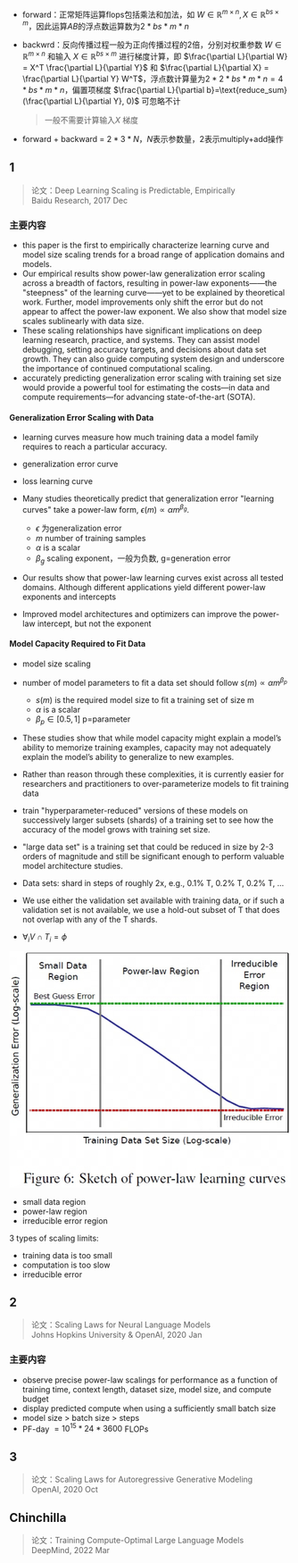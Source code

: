 - forward：正常矩阵运算flops包括乘法和加法，如 $W\in \mathbb{R}^{m\times n}, X\in \mathbb{R}^{bs\times m}$，因此运算$AB$的浮点数运算数为$2*bs*m*n$
- backwrd：反向传播过程一般为正向传播过程的2倍，分别对权重参数 $W \in \mathbb{R}^{m\times n}$ 和输入 $X \in \mathbb{R}^{bs \times m}$ 进行梯度计算，即 $\frac{\partial L}{\partial W} = X^T \frac{\partial L}{\partial Y}$ 和 $\frac{\partial L}{\partial X} =  \frac{\partial L}{\partial Y} W^T$，浮点数计算量为$2*2*bs*m*n=4*bs*m*n$，偏置项梯度 $\frac{\partial L}{\partial b}=\text{reduce_sum}(\frac{\partial L}{\partial Y}, 0)$ 可忽略不计  

    > 一般不需要计算输入$X$ 梯度  

- forward + backward = $2*3*N$，$N$表示参数量，2表示multiply+add操作
## 1
> 论文：Deep Learning Scaling is Predictable, Empirically  
> Baidu Research, 2017 Dec

### 主要内容
- this paper is the first to empirically characterize learning curve and model size scaling trends for a broad range of application domains and models.
- Our empirical results show power-law generalization error scaling across a breadth of factors, resulting in power-law exponents——the "steepness" of the learning curve——yet to be explained by theoretical work. Further, model improvements only shift the error but do not appear to affect the power-law exponent. We also show that model size scales sublinearly with data size.
- These scaling relationships have significant implications on deep learning research, practice, and systems. They can assist model debugging, setting accuracy targets, and decisions about data set growth. They can also guide computing system design and underscore the importance of continued computational scaling.
- accurately predicting generalization error scaling with training set size would provide a powerful tool for estimating the costs—in data and compute requirements—for advancing state-of-the-art (SOTA).

#### Generalization Error Scaling with Data
- learning curves measure how much training data a model family requires to reach a particular accuracy.
- generalization error curve
- loss learning curve
- Many studies theoretically predict that generalization error "learning curves" take a power-law form, $\epsilon (m) \propto \alpha m^{\beta_g}$. 
    - $\epsilon$ 为generalization error  
    - $m$ number of training samples
    - $\alpha$ is a scalar
    - $\beta_g$ scaling exponent，一般为负数, g=generation error

- Our results show that power-law learning curves exist across all tested domains. Although different applications yield different power-law exponents and intercepts
- Improved model architectures and optimizers can improve the power-law intercept, but not the exponent

#### Model Capacity Required to Fit Data
- model size scaling
- number of model parameters to fit a data set should follow $s(m) \propto  \alpha m^{\beta_p}$
    - $s(m)$ is the required model size to fit a training set of size m
    - $\alpha$ is a scalar
    - $\beta_p \in [0.5, 1]$ p=parameter

- These studies show that while model capacity might explain a model’s ability to memorize training examples, capacity may not adequately explain the model’s ability to generalize to new examples.
- Rather than reason through these complexities, it is currently easier for researchers and practitioners to over-parameterize models to fit training data
- train "hyperparameter-reduced" versions of these models on successively larger subsets (shards) of a training set to see how the accuracy of the model grows with training set size.
- "large data set" is a training set that could be reduced in size by 2-3 orders of magnitude and still be significant enough to perform valuable model architecture studies.
- Data sets: shard in steps of roughly 2x, e.g., 0.1% T, 0.2% T, 0.2% T, ...
- We use either the validation set available with training data, or if such a validation set is not available, we use a hold-out subset of T that does not overlap with any of the T shards.
- $\forall_i V \cap T_i = \phi$


![alt text](image.png)
- small data region
- power-law region
- irreducible error region

3 types of scaling limits: 

- training data is too small
- computation is too slow
- irreducible error

## 2
> 论文：Scaling Laws for Neural Language Models  
> Johns Hopkins University & OpenAI, 2020 Jan  

### 主要内容
- observe precise power-law scalings for performance as a function of training time, context length, dataset size, model size, and compute budget
- display predicted compute when using a sufficiently small batch size
- model size > batch size > steps
- PF-day $=10^{15}*24*3600$ FLOPs


## 3
> 论文：Scaling Laws for Autoregressive Generative Modeling  
> OpenAI, 2020 Oct

## Chinchilla
> 论文：Training Compute-Optimal Large Language Models  
> DeepMind, 2022 Mar
